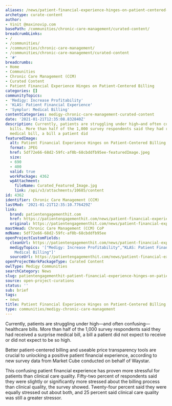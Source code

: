 ```yaml
---
aliases: /news/patient-financial-experience-hinges-on-patient-centered-billing
archetype: curate-content
author:
- Vinit @maxinovip.com
basePath: /communities/chronic-care-management/curated-content/
breadcrumbLinks:
- /
- /communities/
- /communities/chronic-care-management/
- /communities/chronic-care-management/curated-content
- '#'
breadcrumbs:
- Home
- Communities
- Chronic Care Management (CCM)
- Curated Content
- Patient Financial Experience Hinges on Patient-Centered Billing
categories: []
communityTopics:
- 'Medigy: Increase Profitability'
- 'KLAS: Patient Financial Experience'
- 'Symplur: Medical Billing'
contentCategories: medigy-chronic-care-management-curated-content
date: '2021-01-21T12:35:08.832840Z'
description: Currently, patients are struggling under high—and often confusing—healthcare
  bills. More than half of the 1,000 survey respondents said they had received a surprise
  medical bill, a bill a patient did
featuredImage:
  alt: Patient Financial Experience Hinges on Patient-Centered Billing
  format: JPEG
  href: 5df72e66-68d2-59fc-af0b-68cbddfb95ee-featuredImage.jpeg
  size:
  - 690
  - 400
  valid: true
  workPackage: 4362
  wpAttachment:
    fileName: Curated_Featured_Image.jpg
    link: /api/v3/attachments/10685/content
id: 4362
identifier: Chronic Care Management (CCM)
lastMod: '2021-01-21T12:35:10.776429Z'
link:
  brand: patientengagementhit.com
  href: https://patientengagementhit.com/news/patient-financial-experience-hinges-on-patient-centered-billing
  original: https://patientengagementhit.com/news/patient-financial-experience-hinges-on-patient-centered-billing
mastHead: Chronic Care Management (CCM) CoP
mdName: 5df72e66-68d2-59fc-af0b-68cbddfb95ee
openProjectCustomFields:
  cleanUrl: https://patientengagementhit.com/news/patient-financial-experience-hinges-on-patient-centered-billing
  medigyTopics: '["Medigy: Increase Profitability","KLAS: Patient Financial Experience","Symplur:
    Medical Billing"]'
  sourceUrl: https://patientengagementhit.com/news/patient-financial-experience-hinges-on-patient-centered-billing
openProjectWorkPackageType: Curated Content
owlType: Medigy Communities
searchCategory: News
slug: patientengagementhit-patient-financial-experience-hinges-on-patient-centered-billing
source: open-project-curations
status: ''
sub: brief
tags:
- news
title: Patient Financial Experience Hinges on Patient-Centered Billing
type: communities/medigy-chronic-care-management
---
```


<p>Currently, patients are struggling under high—and often confusing—healthcare bills. More than half of the 1,000 survey respondents said they had received a surprise medical bill, a bill a patient did not expect to receive or did not expect to be so high.</p><p>Better patient-centered billing and useable price transparency tools are crucial to unlocking a positive patient financial experience, according to new survey data from Market Cube conducted on behalf of Waystar.</p><p>This confusing patient financial experience has proven more stressful for patients than clinical care quality. Fifty-two percent of respondents said they were slightly or significantly more stressed about the billing process than clinical quality, the survey showed. Twenty-four percent said they were equally stressed out about both, and 25 percent said clinical care quality was still a greater stressor.</p>